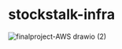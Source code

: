 # stockstalk-infra
![finalproject-AWS drawio (2)](https://github.com/user-attachments/assets/4e636af9-35ab-47b0-a084-82e91938a1dd)
